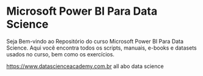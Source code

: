 # Microsoft Power BI Para Data Science

Seja Bem-vindo ao Repositório do curso Microsoft Power BI Para Data Science. Aqui você encontra todos os scripts, manuais, e-books e datasets usados no curso, bem como os exercícios.

https://www.datascienceacademy.com.br
all abo data science
